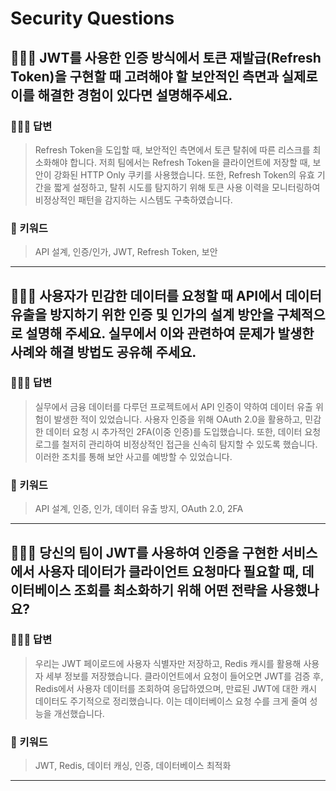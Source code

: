 # Security Questions

## 🤷🏻‍♂️ JWT를 사용한 인증 방식에서 토큰 재발급(Refresh Token)을 구현할 때 고려해야 할 보안적인 측면과 실제로 이를 해결한 경험이 있다면 설명해주세요.

### 🙆🏻‍♂️ 답변
> Refresh Token을 도입할 때, 보안적인 측면에서 토큰 탈취에 따른 리스크를 최소화해야 합니다. 저희 팀에서는 Refresh Token을 클라이언트에 저장할 때, 보안이 강화된 HTTP Only 쿠키를 사용했습니다. 또한, Refresh Token의 유효 기간을 짧게 설정하고, 탈취 시도를 탐지하기 위해 토큰 사용 이력을 모니터링하여 비정상적인 패턴을 감지하는 시스템도 구축하였습니다.

### 🔑 키워드
> API 설계, 인증/인가, JWT, Refresh Token, 보안

<hr>

## 🤷🏻‍♂️ 사용자가 민감한 데이터를 요청할 때 API에서 데이터 유출을 방지하기 위한 인증 및 인가의 설계 방안을 구체적으로 설명해 주세요. 실무에서 이와 관련하여 문제가 발생한 사례와 해결 방법도 공유해 주세요.

### 🙆🏻‍♂️ 답변
> 실무에서 금융 데이터를 다루던 프로젝트에서 API 인증이 약하여 데이터 유출 위험이 발생한 적이 있었습니다. 사용자 인증을 위해 OAuth 2.0을 활용하고, 민감한 데이터 요청 시 추가적인 2FA(이중 인증)를 도입했습니다. 또한, 데이터 요청 로그를 철저히 관리하여 비정상적인 접근을 신속히 탐지할 수 있도록 했습니다. 이러한 조치를 통해 보안 사고를 예방할 수 있었습니다.

### 🔑 키워드
> API 설계, 인증, 인가, 데이터 유출 방지, OAuth 2.0, 2FA

<hr>

## 🤷🏻‍♂️ 당신의 팀이 JWT를 사용하여 인증을 구현한 서비스에서 사용자 데이터가 클라이언트 요청마다 필요할 때, 데이터베이스 조회를 최소화하기 위해 어떤 전략을 사용했나요?

### 🙆🏻‍♂️ 답변
> 우리는 JWT 페이로드에 사용자 식별자만 저장하고, Redis 캐시를 활용해 사용자 세부 정보를 저장했습니다. 클라이언트에서 요청이 들어오면 JWT를 검증 후, Redis에서 사용자 데이터를 조회하여 응답하였으며, 만료된 JWT에 대한 캐시 데이터도 주기적으로 정리했습니다. 이는 데이터베이스 요청 수를 크게 줄여 성능을 개선했습니다.

### 🔑 키워드
> JWT, Redis, 데이터 캐싱, 인증, 데이터베이스 최적화

<hr>

